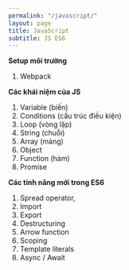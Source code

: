 ```yaml
---
permalink: "/javascript/"
layout: page
title: JavaScript
subtitle: JS ES6
---
```


**Setup môi trường**
1. Webpack

**Các khái niệm của JS**
1. Variable (biến)
2. Conditions (cấu trúc điều kiện)
3. Loop (vòng lặp)
4. String (chuỗi)
5. Array (mảng)
6. Object
7. Function (hàm)
8. Promise

**Các tính năng mới trong ES6**
1. Spread operator,
2. Import
3. Export
4. Destructuring
5. Arrow function
6. Scoping
7. Template literals
8. Async / Await

